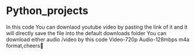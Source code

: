 # Python_projects
In this code
You can downlaod youtube video by pasting the link of it and it will directly save the file into the default downloads folder
You can download either audio /video by this code
Video-720p
Audio-128mbps m4a format,cheers🍷

